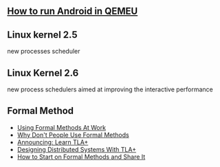 ## [How to run Android in QEMEU](https://www.linaro.org/blog/running-64bit-android-l-qemu/)
## Linux kernel 2.5
new processes scheduler
## Linux Kernel 2.6
new process schedulers aimed at improving the interactive performance

## Formal Method
- [Using Formal Methods At Work](https://www.hillelwayne.com/post/using-formal-methods/)
- [Why Don't People Use Formal Methods](https://www.hillelwayne.com/post/why-dont-people-use-formal-methods/)
- [Announcing: Learn TLA+](https://www.hillelwayne.com/post/learntla/)
- [Designing Distributed Systems With TLA+](https://www.hillelwayne.com/talks/distributed-systems-tlaplus/)
- [How to Start on Formal Methods and Share It](https://www.usenix.org/publications/loginonline/how-start-formal-methods-and-share-it)